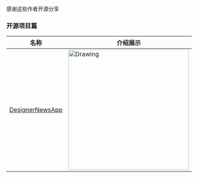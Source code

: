 感谢这些作者开源分享
### 开源项目篇
名称  | 介绍展示
:---: | --- 
[DesignerNewsApp](https://github.com/MengTo/DesignerNewsApp)  |  <img src="https://github.com/MengTo/DesignerNewsApp/raw/master/Screenshots/designer-news-app.jpg" alt="Drawing" width="320px" /> 
